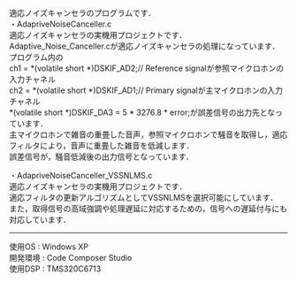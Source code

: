 適応ノイズキャンセラのプログラムです．<br>
・AdapriveNoiseCanceller.c<br>
  適応ノイズキャンセラの実機用プロジェクトです．<br>
  Adaptive_Noise_Canceller.cが適応ノイズキャンセラの処理になっています．<br>
	プログラム内の	<br>
	ch1 = *(volatile short *)DSKIF_AD2;// Reference signalが参照マイクロホンの入力チャネル<br>
	ch2 = *(volatile short *)DSKIF_AD1;// Primary signalが主マイクロホンの入力チャネル<br>
	*(volatile short *)DSKIF_DA3 = 5 * 3276.8 * error;が誤差信号の出力先となっています．<br>
 	主マイクロホンで雑音の重畳した音声，参照マイクロホンで騒音を取得し，適応フィルタにより，音声に重畳した雑音を低減します．<br>
 	誤差信号が，騒音低減後の出力信号となっています．<br>
  
・AdapriveNoiseCanceller_VSSNLMS.c<br>
	適応ノイズキャンセラの実機用プロジェクトです．<br>
 	適応フィルタの更新アルゴリズムとしてVSSNLMSを選択可能にしています．<br>
  	また，取得信号の高域強調や処理遅延に対応するための，信号への遅延付与にも対応しています．<br>

-------------------------------------------------------------------------------------------------------------------
使用OS : Windows XP<br>
開発環境 : Code Composer Studio<br>
使用DSP : TMS320C6713<br>
